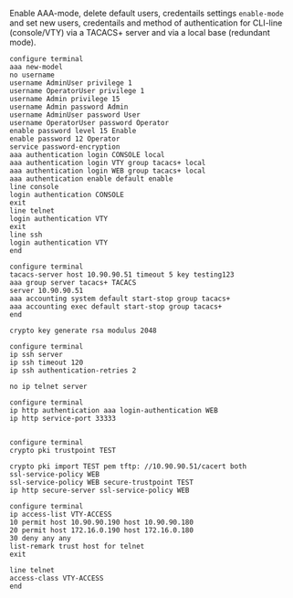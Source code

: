 Enable AAA-mode, delete default users, credentails settings `enable-mode` and set new users, credentails and method of authentication for CLI-line (console/VTY) via a TACACS+ server and via a local base (redundant mode). 

```
configure terminal
aaa new-model
no username
username AdminUser privilege 1
username OperatorUser privilege 1
username Admin privilege 15
username Admin password Admin
username AdminUser password User
username OperatorUser password Operator
enable password level 15 Enable
enable password 12 Operator
service password-encryption
aaa authentication login CONSOLE local
aaa authentication login VTY group tacacs+ local
aaa authentication login WEB group tacacs+ local
aaa authentication enable default enable
line console
login authentication CONSOLE
exit
line telnet
login authentication VTY
exit
line ssh
login authentication VTY
end 

```
```
configure terminal 
tacacs-server host 10.90.90.51 timeout 5 key testing123
aaa group server tacacs+ TACACS
server 10.90.90.51
aaa accounting system default start-stop group tacacs+
aaa accounting exec default start-stop group tacacs+
end
```
```
crypto key generate rsa modulus 2048
```
```
configure terminal
ip ssh server
ip ssh timeout 120
ip ssh authentication-retries 2

```

```
no ip telnet server 
```

```
configure terminal
ip http authentication aaa login-authentication WEB
ip http service-port 33333


configure terminal
crypto pki trustpoint TEST

crypto pki import TEST pem tftp: //10.90.90.51/cacert both
ssl-service-policy WEB
ssl-service-policy WEB secure-trustpoint TEST
ip http secure-server ssl-service-policy WEB

```
```
configure terminal
ip access-list VTY-ACCESS
10 permit host 10.90.90.190 host 10.90.90.180
20 permit host 172.16.0.190 host 172.16.0.180
30 deny any any
list-remark trust host for telnet
exit 

line telnet 
access-class VTY-ACCESS
end 

```





